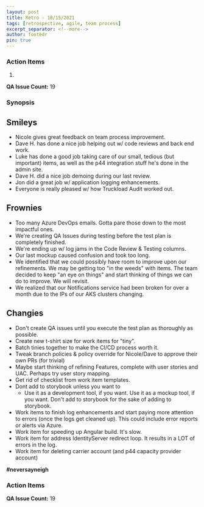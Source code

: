 ```yaml
---
layout: post
title: Retro - 10/15/2021
tags: [retrospective, agile, team process]
excerpt_separator: <!--more-->
author: footedr
pin: true
---
```

### Action Items
1. 

__QA Issue Count:__ 19

<!--more-->

### Synopsis
## Smileys
- Nicole gives great feedback on team process improvement.
- Dave H. has done a nice job helping out w/ code reviews and back end work.
- Luke has done a good job taking care of our small, tedious (but important) items, as well as the p44 integration stuff he's done in the admin site.
- Dave H. did a nice job demoing during our last review.
- Jon did a great job w/ application logging enhancements.
- Everyone is really pleased w/ how Truckload Audit worked out.

## Frownies
- Too many Azure DevOps emails. Gotta pare those down to the most impactful ones.
- We're creating QA Issues during testing before the test plan is completely finished.
- We're ending up w/ log jams in the Code Review & Testing columns.
- Our last mockup caused confusion and took too long.
- We identified that we could possibly have room to improve upon our refinements. We may be getting too "in the weeds" with items. The team decided to keep "an eye on things" and start thinking of things we can do to improve. We will revisit.
- We realized that our Notifications service had been broken for over a month due to the IPs of our AKS clusters changing.

## Changies
- Don't create QA issues until you execute the test plan as thoroughly as possible.
- Create new t-shirt size for work items for "tiny".
- Batch tinies together to make the CI/CD process worth it.
- Tweak branch policies & policy override for Nicole/Dave to approve their own PRs (for trivial)
- Maybe start thinking of refining Features, complete with user stories and UAC. Perhaps try user story mapping.
- Get rid of checklist from work item templates.
- Dont add to storybook unless you want to
  - Use it as a development tool, if you want. Use it as a mockup tool, if you want. Don't add to storybook for the sake of adding to storybook.
- Work items to finish log enhancements and start paying more attention to errors (once the logs get cleaned up). This could include error reports or alerts via Azure.
- Work item for speeding up Angular build. It's slow.
- Work item for address IdentityServer redirect loop. It results in a LOT of errors in the log.
- Work item for deleting carrier account (and p44 capacity provider account)

**#neversayneigh**

### Action Items

__QA Issue Count:__ 19